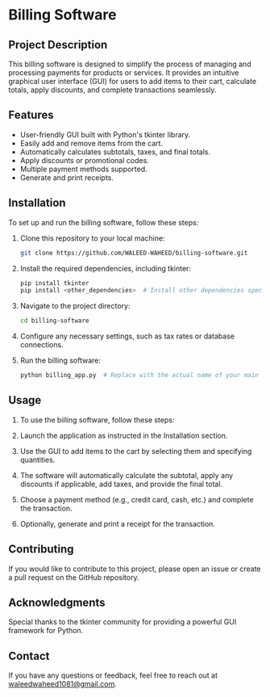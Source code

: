 # Billing Software

## Project Description

This billing software is designed to simplify the process of managing and processing payments for products or services. It provides an intuitive graphical user interface (GUI) for users to add items to their cart, calculate totals, apply discounts, and complete transactions seamlessly.

## Features

- User-friendly GUI built with Python's tkinter library.
- Easily add and remove items from the cart.
- Automatically calculates subtotals, taxes, and final totals.
- Apply discounts or promotional codes.
- Multiple payment methods supported.
- Generate and print receipts.

## Installation

To set up and run the billing software, follow these steps:

1. Clone this repository to your local machine:

   ```bash
   git clone https://github.com/WALEED-WAHEED/billing-software.git
2. Install the required dependencies, including tkinter:
   ```bash
   pip install tkinter
   pip install <other_dependencies>  # Install other dependencies specific to your billing software
3. Navigate to the project directory:
   ```bash
   cd billing-software
4. Configure any necessary settings, such as tax rates or database connections.
5. Run the billing software:
   ```bash
   python billing_app.py  # Replace with the actual name of your main Python file
## Usage
1. To use the billing software, follow these steps:

2. Launch the application as instructed in the Installation section.

3. Use the GUI to add items to the cart by selecting them and specifying quantities.

4. The software will automatically calculate the subtotal, apply any discounts if applicable, add taxes, and provide the final total.

5. Choose a payment method (e.g., credit card, cash, etc.) and complete the transaction.

6. Optionally, generate and print a receipt for the transaction.

## Contributing

If you would like to contribute to this project, please open an issue or create a pull request on the GitHub repository.

## Acknowledgments

Special thanks to the tkinter community for providing a powerful GUI framework for Python.

## Contact

If you have any questions or feedback, feel free to reach out at waleedwaheed1081@gmail.com.